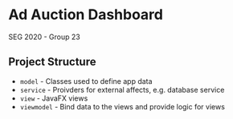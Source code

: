 # Ad Auction Dashboard
SEG 2020 - Group 23

## Project Structure
- `model` - Classes used to define app data
- `service` - Proivders for external affects, e.g. database service
- `view` - JavaFX views
- `viewmodel` - Bind data to the views and provide logic for views
